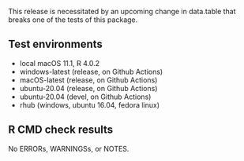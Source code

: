 This release is necessitated by an upcoming change in data.table that
breaks one of the tests of this package.

## Test environments

* local macOS 11.1, R 4.0.2
* windows-latest (release, on Github Actions)
* macOS-latest (release, on Github Actions)
* ubuntu-20.04 (release, on Github Actions)
* ubuntu-20.04 (devel, on Github Actions)
* rhub (windows, ubuntu 16.04, fedora linux)

## R CMD check results

No ERRORs, WARNINGSs, or NOTES.
